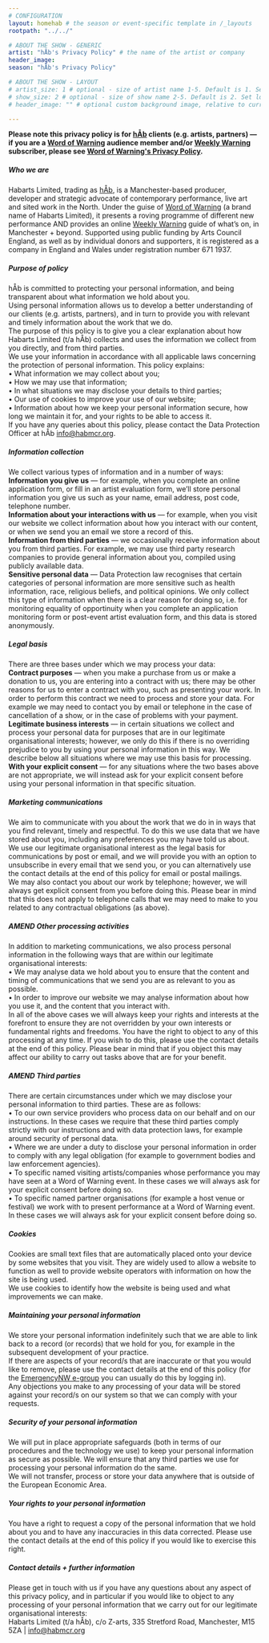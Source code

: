 ```yaml
---
# CONFIGURATION
layout: homehab # the season or event-specific template in /_layouts
rootpath: "../../"

# ABOUT THE SHOW - GENERIC
artist: "hÅb's Privacy Policy" # the name of the artist or company
header_image:   
season: "hÅb's Privacy Policy" 

# ABOUT THE SHOW - LAYOUT
# artist_size: 1 # optional - size of artist name 1-5. Default is 1. Set longer names to lower values
# show_size: 2 # optional - size of show name 2-5. Default is 2. Set longer names to lower values
# header_image: "" # optional custom background image, relative to current page

---
```

**Please note this privacy policy is for [hÅb](/hab) clients (e.g. artists, partners) — if you are a [Word of Warning](/) audience member and/or [Weekly Warning](http://wordofwarning.posthaven.com) subscriber, please see [Word of Warning's Privacy Policy](/privacy).**           
          
##### Who we are          
Habarts Limited, trading as [hÅb](/hab), is a Manchester-based producer, developer and strategic advocate of contemporary performance, live art and sited work in the North. Under the guise of [Word of Warning](/) (a brand name of Habarts Limited), it presents a roving programme of different new performance AND provides an online [Weekly Warning](http://wordofwarning.posthaven.com) guide of what’s on, in Manchester + beyond. Supported using public funding by Arts Council England, as well as by individual donors and supporters, it is registered as a company in England and Wales under registration number 671 1937.         
           
##### Purpose of policy              
hÅb is committed to protecting your personal information, and being transparent about what information we hold about you.<br>Using personal information allows us to develop a better understanding of our clients (e.g. artists, partners), and in turn to provide you with relevant and timely information about the work that we do.<br>The purpose of this policy is to give you a clear explanation about how Habarts Limited (t/a hÅb) collects and uses the information we collect from you directly, and from third parties.<br>We use your information in accordance with all applicable laws concerning the protection of personal information. This policy explains:<br>• What information we may collect about you;<br>• How we may use that information;<br>• In what situations we may disclose your details to third parties;<br>• Our use of cookies to improve your use of our website;<br>• Information about how we keep your personal information secure, how long we maintain it for, and your rights to be able to access it.<br>If you have any queries about this policy, please contact the Data Protection Officer at hÅb <a href="mailto:info@habmcr.org?subject=Data Protection Enquiry">info@habmcr.org</a>.         
           
##### Information collection        
We collect various types of information and in a number of ways:<br>**Information you give us** — for example, when you complete an online application form, or fill in an artist evaluation form, we’ll store personal information you give us such as your name, email address, post code, telephone number.<br>**Information about your interactions with us** — for example, when you visit our website we collect information about how you interact with our content, or when we send you an email we store a record of this.<br>**Information from third parties** — we occasionally receive information about you from third parties. For example, we may use third party research companies to provide general information about you, compiled using publicly available data.<br>**Sensitive personal data** — Data Protection law recognises that certain categories of personal information are more sensitive such as health information, race, religious beliefs, and political opinions. We only collect this type of information when there is a clear reason for doing so, i.e. for monitoring equality of opportinuity when you complete an application monitoring form or post-event artist evaluation form, and this data is stored anonymously.            
            
##### Legal basis
There are three bases under which we may process your data:<br>**Contract purposes** — when you make a purchase from us or make a donation to us, you are entering into a contract with us; there may be other reasons for us to enter a contract with you, such as presenting your work. In order to perform this contract we need to process and store your data. For example we may need to contact you by email or telephone in the case of cancellation of a show, or in the case of problems with your payment.<br>**Legitimate business interests** — in certain situations we collect and process your personal data for purposes that are in our legitimate organisational interests; however, we only do this if there is no overriding prejudice to you by using your personal information in this way. We describe below all situations where we may use this basis for processing.<br>**With your explicit consent** — for any situations where the two bases above are not appropriate, we will instead ask for your explicit consent before using your personal information in that specific situation.            
            
##### Marketing communications             
We aim to communicate with you about the work that we do in in ways that you find relevant, timely and respectful. To do this we use data that we have stored about you, including any preferences you may have told us about.<br>We use our legitimate organisational interest as the legal basis for communications by post or email, and we will provide you with an option to unsubscribe in every email that we send you, or you can alternatively use the contact details at the end of this policy for email or postal mailings.<br>We may also contact you about our work by telephone; however, we will always get explicit consent from you before doing this. Please bear in mind that this does not apply to telephone calls that we may need to make to you related to any contractual obligations (as above).           
           
##### AMEND Other processing activities            
In addition to marketing communications, we also process personal information in the following ways that are within our legitimate organisational interests:<br>• We may analyse data we hold about you to ensure that the content and timing of communications that we send you are as relevant to you as possible.<br>• In order to improve our website we may analyse information about how you use it, and the content that you interact with.<br>In all of the above cases we will always keep your rights and interests at the forefront to ensure they are not overridden by your own interests or fundamental rights and freedoms. You have the right to object to any of this processing at any time. If you wish to do this, please use the contact details at the end of this policy. Please bear in mind that if you object this may affect our ability to carry out tasks above that are for your benefit.              
            
##### AMEND Third parties              
There are certain circumstances under which we may disclose your personal information to third parties. These are as follows:<br>• To our own service providers who process data on our behalf and on our instructions. In these cases we require that these third parties comply strictly with our instructions and with data protection laws, for example around security of personal data.<br>• Where we are under a duty to disclose your personal information in order to comply with any legal obligation (for example to government bodies and law enforcement agencies).<br>• To specific named visiting artists/companies whose performance you may have seen at a Word of Warning event. In these cases we will always ask for your explicit consent before doing so.<br>• To specific named partner organisations (for example a host venue or festival) we work with to present performance at a Word of Warning event. In these cases we will always ask for your explicit consent before doing so.             
          
##### Cookies             
Cookies are small text files that are automatically placed onto your device by some websites that you visit. They are widely used to allow a website to function as well to provide website operators with information on how the site is being used.<br>We use cookies to identify how the website is being used and what improvements we can make.             
            
##### Maintaining your personal information              
We store your personal information indefinitely such that we are able to link back to a record (or records) that we hold for you, for example in the subsequent development of your practice.<br>If there are aspects of your record/s that are inaccurate or that you would like to remove, please use the contact details at the end of this policy (for the <a href="http://groups.yahoo.com/neo/groups/emergencynw/info" target="_blank">EmergencyNW e-group</a> you can usually do this by logging in).<br>Any objections you make to any processing of your data will be stored against your record/s on our system so that we can comply with your requests.           
          
##### Security of your personal information          
We will put in place appropriate safeguards (both in terms of our procedures and the technology we use) to keep your personal information as secure as possible. We will ensure that any third parties we use for processing your personal information do the same.<br>We will not transfer, process or store your data anywhere that is outside of the European Economic Area.            
             
##### Your rights to your personal information             
You have a right to request a copy of the personal information that we hold about you and to have any inaccuracies in this data corrected. Please use the contact details at the end of this policy if you would like to exercise this right.               
              
##### Contact details + further information
Please get in touch with us if you have any questions about any aspect of this privacy policy, and in particular if you would like to object to any processing of your personal information that we carry out for our legitimate organisational interests:           
Habarts Limited (t/a hÅb), c/o Z-arts, 335 Stretford Road, Manchester, M15 5ZA | <a href="mailto:info@habmcr.org?subject=Data Protection Enquiry">info@habmcr.org</a>
